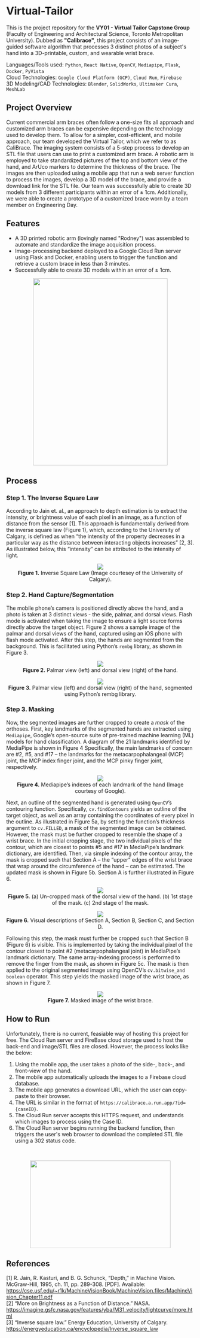 # Virtual-Tailor
This is the project repository for the **VY01 - Virtual Tailor Capstone Group** (Faculty of Engineering and Architectural Science, Toronto Metropolitan University). Dubbed as **"Calibrace"**, this project consists of an image-guided software algorithm that processes 3 distinct photos of a subject's hand into a 3D-printable, custom, and wearable wrist brace.

Languages/Tools used: `Python`, `React Native`, `OpenCV`, `Mediapipe`, `Flask`, `Docker`, `PyVista` <br />
Cloud Technologies: `Google Cloud Platform (GCP)`, `Cloud Run`, `Firebase` <br />
3D Modeling/CAD Technologies: `Blender`, `SolidWorks`, `Ultimaker Cura`, `MeshLab`

## Project Overview
Current commercial arm braces often follow a one-size fits all approach and customized arm braces can be expensive depending on the technology used to develop them. To allow for a simpler, cost-efficient, and mobile approach, our team developed the Virtual Tailor, which we refer to as CaliBrace. The imaging system consists of a 5-step process to develop an STL file that users can use to print a customized arm brace. A robotic arm is employed to take standardized pictures of the top and bottom view of the hand, and ArUco markers to determine the thickness of the brace. The images are then uploaded using a mobile app that run a web server function to process the images, develop a 3D model of the brace, and provide a download link for the STL file. Our team was successfully able to create 3D models from 3 different participants within an error of ± 1cm. Additionally, we were able to create a prototype of a customized brace worn by a team member on Engineering Day.

## Features
- A 3D printed robotic arm (lovingly named "Rodney") was assembled to automate and standardize the image acquisition process.
- Image-processing backend deployed to a Google Cloud Run server using Flask and Docker, enabling users to trigger the function and retrieve a custom brace in less than 3 minutes.
- Successfully able to create 3D models within an error of ± 1cm.

<p align="center">
  <img src="./assets/images/rodney.jpg" width="360" height="500"/>
</p>

## Process
### Step 1. The Inverse Square Law
According to Jain et. al., an approach to depth estimation is to extract the intensity, or brightness value of each pixel in an image, as a function of distance from the sensor [1]. This approach is fundamentally derived from the inverse square law (Figure 1), which, according to the University of Calgary, is defined as when “the intensity of the property decreases in a particular way as the distance between interacting objects increases” [2, 3]. As illustrated below, this “intensity” can be attributed to the intensity of light.

<p align="center">
  <img src="./assets/images/inversesquarelaw.png"/>
  <br /><strong>Figure 1.</strong> Inverse Square Law (Image courtesey of the University of Calgary).
</p>

### Step 2. Hand Capture/Segmentation
The mobile phone’s camera is positioned directly above the hand, and a photo is taken at 3 distinct views - the side, palmar, and dorsal views. Flash mode is activated when taking the image to ensure a light source forms directly above the target object. Figure 2 shows a sample image of the palmar and dorsal views of the hand, captured using an iOS phone with flash mode activated. After this step, the hands are segmented from the background. This is facilitated using Python’s `rembg` library, as shown in Figure 3.

<p align="center">
  <img src="./assets/images/hands2.png"/>
  <br /><strong>Figure 2.</strong> Palmar view (left) and dorsal view (right) of the hand.
</p>

<p align="center">
  <img src="./assets/images/hands3.png"/>
  <br /><strong>Figure 3.</strong> Palmar view (left) and dorsal view (right) of the hand, segmented using Python’s rembg library.
</p>

### Step 3. Masking
Now, the segmented images are further cropped to create a <em>mask</em> of the orthoses. First, key landmarks of the segmented hands are extracted using `Mediapipe`, Google’s
open-source suite of pre-trained machine learning (ML) models for hand classification. A diagram of the 21 landmarks identified by MediaPipe is shown in Figure 4 Specifically, the main landmarks of concern are #2, #5, and #17 – the landmarks for the metacarpophalangeal (MCP) joint, the MCP index finger joint, and the MCP pinky finger joint, respectively.

<p align="center">
  <img src="./assets/images/mediapipe.png"/>
  <br /><strong>Figure 4.</strong> Mediapipe’s indexes of each landmark of the hand (Image courtesy of Google).
</p>

Next, an outline of the segmented hand is generated using `OpenCV`’s contouring function. Specifically, `cv.findContours` yields an outline of the target object, as well as an array containing the coordinates of every pixel in the outline. As illustrated in Figure 5a, by setting the function’s thickness argument to `cv.FILLED`, a mask of the
segmented image can be obtained. However, the mask must be further cropped to resemble the shape of a wrist brace. In the initial cropping stage, the two individual pixels of the contour, which are closest to points #5 and #17 in MediaPipe’s landmark dictionary, are identified. Then, via simple indexing of the contour array, the mask is cropped such that Section A – the “upper” edges of the wrist brace that wrap around the circumference of the hand – can be estimated. The updated mask is shown in Figure 5b. Section A is further illustrated in Figure 6.

<p align="center">
  <img src="./assets/images/masking.png"/>
  <br /><strong>Figure 5.</strong> (a) Un-cropped mask of the dorsal view of the hand. (b) 1st stage of the mask. (c) 2nd stage of the mask.
</p>

<p align="center">
  <img src="./assets/images/sections.png"/>
  <br /><strong>Figure 6.</strong> Visual descriptions of Section A, Section B, Section C, and Section D.
</p>

Following this step, the mask must further be cropped such that Section B (Figure 6) is visible. This is implemented by taking the individual pixel of the contour closest to point #2 (metacarpophalangeal joint) in MediaPipe’s landmark dictionary. The same array-indexing process is performed to remove the finger from the mask, as shown in Figure 5c. The mask is then applied to the original segmented image using OpenCV’s `cv.bitwise_and boolean` operator. This step yields the masked image of the wrist brace, as shown in Figure 7.

<p align="center">
  <img src="./assets/images/finalmask.png"/>
  <br /><strong>Figure 7.</strong> Masked image of the wrist brace.
</p>

## How to Run
Unfortunately, there is no current, feasiable way of hosting this project for free. The Cloud Run server and FireBase cloud storage used to host the back-end and image/STL files are closed. However, the process looks like the below:

1. Using the mobile app, the user takes a photo of the side-, back-, and front-view of the hand. 
2. The mobile app automatically uploads the images to a Firebase cloud database.
3. The mobile app generates a download URL, which the user can copy-paste to their browser.
4. The URL is similar in the format of `https://calibrace.a.run.app/?id={caseID}`. 
5. The Cloud Run server accepts this HTTPS request, and understands which images to process using the Case ID.
6. The Cloud Run server begins running the backend function, then triggers the user's web browser to download the completed STL file using a 302 status code.
<br />

<p align="center">
  <img src="./assets/images/hands.png" width="376", height="234"/>
</p>

## References
[1] R. Jain, R. Kasturi, and B. G. Schunck, “Depth,” in Machine Vision. McGraw-Hill, 1995, ch. 11, pp. 289-308. [PDF]. Available: https://cse.usf.edu/~r1k/MachineVisionBook/MachineVision.files/MachineVision_Chapter11.pdf <br />
[2] “More on Brightness as a Function of Distance.” NASA. https://imagine.gsfc.nasa.gov/features/yba/M31_velocity/lightcurve/more.html <br />
[3] “Inverse square law.” Energy Education, University of Calgary. https://energyeducation.ca/encyclopedia/Inverse_square_law <br />

